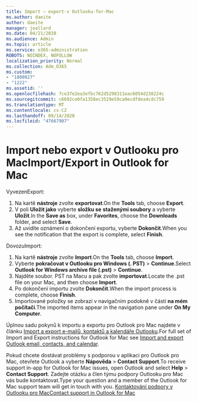 ```yaml
---
title: Import – export-v Outlooku-for-Mac
ms.author: daeite
author: daeite
manager: joallard
ms.date: 04/21/2020
ms.audience: Admin
ms.topic: article
ms.service: o365-administration
ROBOTS: NOINDEX, NOFOLLOW
localization_priority: Normal
ms.collection: Adm_O365
ms.custom:
- "1800027"
- "1222"
ms.assetid: ''
ms.openlocfilehash: 7ce37e2ea3efbc762d5298311eac6054d238224c
ms.sourcegitcommit: c6692ce0fa1358ec3529e59ca0ecdfdea4cdc759
ms.translationtype: MT
ms.contentlocale: cs-CZ
ms.lasthandoff: 09/14/2020
ms.locfileid: "47667907"
---
```

# <a name="importexport-in-outlook-for-mac"></a><span data-ttu-id="18c75-102">Import nebo export v Outlooku pro Mac</span><span class="sxs-lookup"><span data-stu-id="18c75-102">Import/Export in Outlook for Mac</span></span> 

<span data-ttu-id="18c75-103">Vyvezen</span><span class="sxs-lookup"><span data-stu-id="18c75-103">Export:</span></span>
1. <span data-ttu-id="18c75-104">Na kartě **nástroje** zvolte **exportovat**.</span><span class="sxs-lookup"><span data-stu-id="18c75-104">On the **Tools** tab, choose **Export**.</span></span>
2. <span data-ttu-id="18c75-105">V poli **Uložit jako** vyberte **složku se** **staženými soubory** a vyberte **Uložit**.</span><span class="sxs-lookup"><span data-stu-id="18c75-105">In the **Save as** box, under **Favorites**, choose the **Downloads** folder, and select **Save**.</span></span>
3. <span data-ttu-id="18c75-106">Až uvidíte oznámení o dokončení exportu, vyberte **Dokončit**.</span><span class="sxs-lookup"><span data-stu-id="18c75-106">When you see the notification that the export is complete, select **Finish**.</span></span>

<span data-ttu-id="18c75-107">Dovozu</span><span class="sxs-lookup"><span data-stu-id="18c75-107">Import:</span></span>
1. <span data-ttu-id="18c75-108">Na kartě **nástroje** zvolte **Import**.</span><span class="sxs-lookup"><span data-stu-id="18c75-108">On the **Tools** tab, choose **Import**.</span></span>
2. <span data-ttu-id="18c75-109">Vyberte **pokračovat v Outlooku pro Windows (. PST)**  >  **Continue**.</span><span class="sxs-lookup"><span data-stu-id="18c75-109">Select **Outlook for Windows archive file (.pst)** > **Continue**.</span></span>
3. <span data-ttu-id="18c75-110">Najděte soubor. PST na Macu a pak zvolte **importovat**.</span><span class="sxs-lookup"><span data-stu-id="18c75-110">Locate the .pst file on your Mac, and then choose **Import**.</span></span>
4. <span data-ttu-id="18c75-111">Po dokončení importu zvolte **Dokončit**.</span><span class="sxs-lookup"><span data-stu-id="18c75-111">When the import process is complete, choose **Finish**.</span></span>
5. <span data-ttu-id="18c75-112">Importované položky se zobrazí v navigačním podokně v části **na mém počítači**.</span><span class="sxs-lookup"><span data-stu-id="18c75-112">The imported items appear in the navigation pane under **On My Computer**.</span></span>

<span data-ttu-id="18c75-113">Úplnou sadu pokynů k importu a exportu pro Outlook pro Mac najdete v článku [Import a export e-mailů, kontaktů a kalendáře Outlooku](https://support.office.com/article/92577192-3881-4502-b79d-c3bbada6c8ef#ID0EAACAAA=Mac).</span><span class="sxs-lookup"><span data-stu-id="18c75-113">For full set of Import and Export instructions for Outlook for Mac see [Import and export Outlook email, contacts, and calendar](https://support.office.com/article/92577192-3881-4502-b79d-c3bbada6c8ef#ID0EAACAAA=Mac).</span></span> 

<span data-ttu-id="18c75-114">Pokud chcete dostávat problémy s podporou v aplikaci pro Outlook pro Mac, otevřete Outlook a vyberte **Nápověda**  >  **Contact Support**.</span><span class="sxs-lookup"><span data-stu-id="18c75-114">To receive support in-app for Outlook for Mac issues, open Outlook and select **Help** > **Contact Support**.</span></span> <span data-ttu-id="18c75-115">Zadejte otázku a člen týmu podpory Outlooku pro Mac vás bude kontaktovat.</span><span class="sxs-lookup"><span data-stu-id="18c75-115">Type your question and a member of the Outlook for Mac support team will get in touch with you.</span></span> [<span data-ttu-id="18c75-116">Kontaktování podpory v Outlooku pro Mac</span><span class="sxs-lookup"><span data-stu-id="18c75-116">Contact support in Outlook for Mac</span></span>](https://go.microsoft.com/fwlink/?linkid=2002400&clcid=0x409)